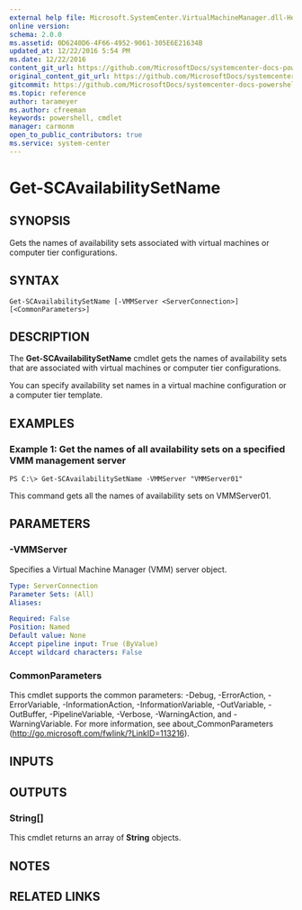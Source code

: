 ```yaml
---
external help file: Microsoft.SystemCenter.VirtualMachineManager.dll-Help.xml
online version: 
schema: 2.0.0
ms.assetid: 0D6240D6-4F66-4952-9061-305E6E21634B
updated_at: 12/22/2016 5:54 PM
ms.date: 12/22/2016
content_git_url: https://github.com/MicrosoftDocs/systemcenter-docs-powershell/blob/live/systemcenter-cmdlets/SystemCenter2016/VirtualMachineManager/vlatest/Get-SCAvailabilitySetName.md
original_content_git_url: https://github.com/MicrosoftDocs/systemcenter-docs-powershell/blob/live/systemcenter-cmdlets/SystemCenter2016/VirtualMachineManager/vlatest/Get-SCAvailabilitySetName.md
gitcommit: https://github.com/MicrosoftDocs/systemcenter-docs-powershell/blob/17c3a51bd892aad46c731d9f381f0704b4815004/systemcenter-cmdlets/SystemCenter2016/VirtualMachineManager/vlatest/Get-SCAvailabilitySetName.md
ms.topic: reference
author: tarameyer
ms.author: cfreeman
keywords: powershell, cmdlet
manager: carmonm
open_to_public_contributors: true
ms.service: system-center
---
```


# Get-SCAvailabilitySetName

## SYNOPSIS
Gets the names of availability sets associated with virtual machines or computer tier configurations.

## SYNTAX

```
Get-SCAvailabilitySetName [-VMMServer <ServerConnection>] [<CommonParameters>]
```

## DESCRIPTION
The **Get-SCAvailabilitySetName** cmdlet gets the names of availability sets that are associated with virtual machines or computer tier configurations.

You can specify availability set names in a virtual machine configuration or a computer tier template.

## EXAMPLES

### Example 1: Get the names of all availability sets on a specified VMM management server
```
PS C:\> Get-SCAvailabilitySetName -VMMServer "VMMServer01"
```

This command gets all the names of availability sets on VMMServer01.

## PARAMETERS

### -VMMServer
Specifies a Virtual Machine Manager (VMM) server object.

```yaml
Type: ServerConnection
Parameter Sets: (All)
Aliases: 

Required: False
Position: Named
Default value: None
Accept pipeline input: True (ByValue)
Accept wildcard characters: False
```

### CommonParameters
This cmdlet supports the common parameters: -Debug, -ErrorAction, -ErrorVariable, -InformationAction, -InformationVariable, -OutVariable, -OutBuffer, -PipelineVariable, -Verbose, -WarningAction, and -WarningVariable. For more information, see about_CommonParameters (http://go.microsoft.com/fwlink/?LinkID=113216).

## INPUTS

## OUTPUTS

### String[]
This cmdlet returns an array of **String** objects.

## NOTES

## RELATED LINKS


